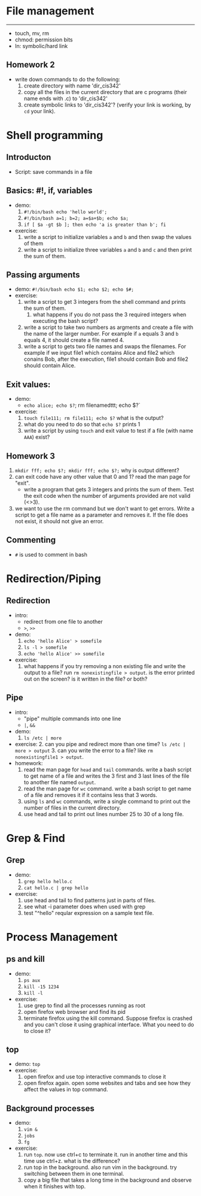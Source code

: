 File management
===

---

- touch, mv, rm
- chmod: permission bits
- ln: symbolic/hard link
 
Homework 2
---

- write down commands to do the following: 
    1. create directory with name 'dir_cis342'
    2. copy all the files in the current directory that are c programs (their name ends with .c) to 'dir_cis342'
    3. create symbolic links to 'dir_cis342'? (verify your link is working, by `cd` your link).

Shell programming
===

Introducton 
---

- Script: save commands in a file 

Basics: #!, if, variables 
---

- demo:
    1. `#!/bin/bash echo 'hello world';`
    2. `#!/bin/bash a=1; b=2; a=$a+$b; echo $a;`
    3. `if [ $a -gt $b ]; then echo 'a is greater than b'; fi`
- exercise:
    1. write a script to initialize variables `a` and `b` and then swap the values of them
    2. write a script to initialize three variables `a` and `b` and `c` and then print the sum of them.

Passing arguments
---

- demo: `#!/bin/bash echo $1; echo $2; echo $#;`
- exercise:
    1. write a script to get 3 integers from the shell command and prints the sum of them.
        1. what happens if you do not pass the 3 required integers when executing the bash script?
    2. write a script to take two numbers as argments and create a file with the name of the larger number. For example if `a` equals 3 and `b` equals 4, it should create a file named 4.
    3. write a script to gets two file names and swaps the filenames. For example if we input file1 which contains Alice and file2 which conains Bob, after the execution, file1 should contain Bob and file2 should contain Alice.

Exit values: 
---

- demo: 
    - `echo alice; echo $?`; rm filenamedttt; echo $?`
- exercise: 
    1. `touch file111; rm file111; echo $?` what is the output? 
    2. what do you need to do so that `echo $?` prints 1
    3. write a script by using `touch` and exit value to test if a file (with name `AAA`) exist?

Homework 3
---

1. `mkdir fff; echo $?; mkdir fff; echo $?;` why is output different?
2. can exit code have any other value that 0 and 1? read the man page for "exit". 
    - write a program that gets 3 integers and prints the sum of them. Test the exit code when the number of arguments provided are not valid (<>3).
3. we want to use the rm command but we don't want to get errors. Write a script to get a file name as a parameter and removes it. If the file does not exist, it should not give an error.


Commenting
---

- `#` is used to comment in bash

Redirection/Piping
===

Redirection
---

- intro: 
    - redirect from one file to another
    - `>`, `>>`
- demo:
    1. `echo 'hello Alice' > somefile`
    2. `ls -l > somefile`
    3. `echo 'hello Alice' >> somefile`
- exercise:
    1. what happens if you try removing a non existing file and write the output to a file? run `rm nonexistingfile > output`. is the error printed out on the screen? is it written in the file? or both?

Pipe
---

- intro:
    - "pipe" multiple commands into one line
    - `|`, `&&`
- demo:
    1. `ls /etc | more`
- exercise:
    2. can you pipe and redirect more than one time? `ls /etc | more > output`
    3. can you write the error to a file? like `rm nonexistingfile1 > output`.
- homework:
    1. read the man page for `head` and `tail` commands. write a bash script to get name of a file and writes the 3 first and 3 last lines of the file to another file named `output`.
    2. read the man page for `wc` command. write a bash script to get name of a file and removes it if it contains less that 3 words.
    3. using `ls` and `wc` commands, write a single command to print out the number of files in the current directory.
    4. use head and tail to print out lines number 25 to 30 of a long file.
        
Grep & Find
===

Grep
---

- demo: 
    1. `grep hello hello.c`
    2. `cat hello.c | grep hello`
- exercise:
    1. use head and tail to find patterns just in parts of files.
    2. see what -i parameter does when used with grep
    3. test "^hello" reqular expression on a sample text file.

Process Management
===

ps and kill
---

- demo:
    1. `ps aux`
    2. `kill -15 1234`
    3. `kill -l`
- exercise:
    1. use grep to find all the processes running as root
    2. open firefox web browser and find its pid
    3. terminate firefox using the kill command. Suppose firefox is crashed and you can't close it using graphical interface. What you need to do to close it?

top
---

- demo: `top`
- exercise:
    1. open firefox and use top interactive commands to close it
    2. open firefox again. open some websites and tabs and see how they affect the values in top command.

Background processes
---

- demo:
    1. `vim &`
    2. `jobs`
    3. `fg`
- exercise:
    1. run `top`. now use ctrl+c to terminate it. run in another time and this time use ctrl+z. what is the difference?
    2. run top in the background. also run vim in the background. try switching between them in one terminal.
    3. copy a big file that takes a long time in the background and observe when it finishes with top.
